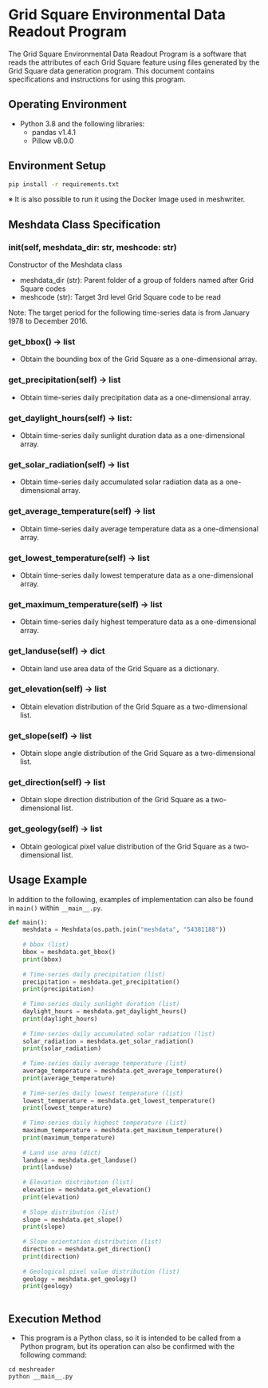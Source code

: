 # Grid Square Environmental Data Readout Program

The Grid Square Environmental Data Readout Program is a software that reads the attributes of each Grid Square feature using files generated by the Grid Square data generation program. This document contains specifications and instructions for using this program.

## Operating Environment

- Python 3.8 and the following libraries:
    - pandas v1.4.1
    - Pillow v8.0.0

## Environment Setup

```sh
pip install -r requirements.txt
```

※ It is also possible to run it using the Docker Image used in meshwriter.

## Meshdata Class Specification

### __init__(self, meshdata_dir: str, meshcode: str)

Constructor of the Meshdata class

- meshdata_dir (str): Parent folder of a group of folders named after Grid Square codes
- meshcode (str): Target 3rd level Grid Square code to be read

Note: The target period for the following time-series data is from January 1978 to December 2016.

### get_bbox() -> list

- Obtain the bounding box of the Grid Square as a one-dimensional array.

### get_precipitation(self) -> list

- Obtain time-series daily precipitation data as a one-dimensional array.

### get_daylight_hours(self) -> list:

- Obtain time-series daily sunlight duration data as a one-dimensional array.

### get_solar_radiation(self) -> list

- Obtain time-series daily accumulated solar radiation data as a one-dimensional array.

### get_average_temperature(self) -> list

- Obtain time-series daily average temperature data as a one-dimensional array.

### get_lowest_temperature(self) -> list

- Obtain time-series daily lowest temperature data as a one-dimensional array.

### get_maximum_temperature(self) -> list

- Obtain time-series daily highest temperature data as a one-dimensional array.

### get_landuse(self) -> dict

- Obtain land use area data of the Grid Square as a dictionary.

### get_elevation(self) -> list

- Obtain elevation distribution of the Grid Square as a two-dimensional list.

### get_slope(self) -> list

- Obtain slope angle distribution of the Grid Square as a two-dimensional list.

### get_direction(self) -> list

- Obtain slope direction distribution of the Grid Square as a two-dimensional list.

### get_geology(self) -> list

- Obtain geological pixel value distribution of the Grid Square as a two-dimensional list.

## Usage Example

In addition to the following, examples of implementation can also be found in `main()` within `__main__.py`.

```python
def main():
    meshdata = Meshdata(os.path.join("meshdata", "54381188"))
    
    # bbox (list)
    bbox = meshdata.get_bbox()
    print(bbox)
    
    # Time-series daily precipitation (list)
    precipitation = meshdata.get_precipitation()
    print(precipitation)
    
    # Time-series daily sunlight duration (list)
    daylight_hours = meshdata.get_daylight_hours()
    print(daylight_hours)
    
    # Time-series daily accumulated solar radiation (list)
    solar_radiation = meshdata.get_solar_radiation()
    print(solar_radiation)
    
    # Time-series daily average temperature (list)
    average_temperature = meshdata.get_average_temperature()
    print(average_temperature)
    
    # Time-series daily lowest temperature (list)
    lowest_temperature = meshdata.get_lowest_temperature()
    print(lowest_temperature)
    
    # Time-series daily highest temperature (list)
    maximum_temperature = meshdata.get_maximum_temperature()
    print(maximum_temperature)
    
    # Land use area (dict)
    landuse = meshdata.get_landuse()
    print(landuse)
    
    # Elevation distribution (list)
    elevation = meshdata.get_elevation()
    print(elevation)
    
    # Slope distribution (list)
    slope = meshdata.get_slope()
    print(slope)
    
    # Slope orientation distribution (list)
    direction = meshdata.get_direction()
    print(direction)
    
    # Geological pixel value distribution (list)
    geology = meshdata.get_geology()
    print(geology)
    
```

## Execution Method

- This program is a Python class, so it is intended to be called from a Python program, but its operation can also be confirmed with the following command:

```shell
cd meshreader
python __main__.py
```



